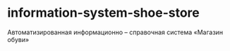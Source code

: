 # information-system-shoe-store
Автоматизированная информационно – справочная система «Магазин обуви»
